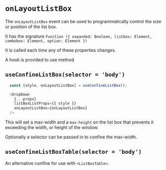 # `onLayoutListBox`

The `onLayoutListBox` event can be used to programmatically control the size or
position of the list box.

It has the signature `Function ({ expanded: Boolean, listbox: Element, combobox: Element, option: Element })`

It is called each time any of these properties changes.

A hook is provided to use method

## `useConfineListBox(selector = 'body')`

```js
  const [style, onLayoutListBox] = useConfineListBox();

  <DropDown
    {...props}
    listBoxListProps={{ style }}
    onLayoutListBox={onLayoutListBox}
  />
```

This will set a max-width and a `max-height` on the list box that prevents it exceeding the
width, or height of the window.

Optionally a selector can be passed in to confine the max-width.

## `useConfineListBoxTable(selector = 'body')`

An alternative confine for use with `<ListBoxTable>`.
